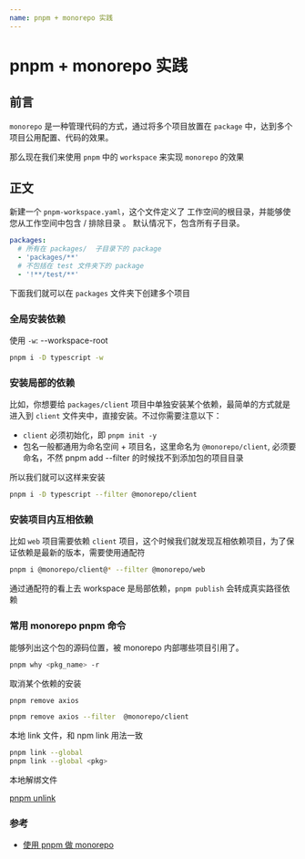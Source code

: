 ```yaml
---
name: pnpm + monorepo 实践
---
```


# pnpm + monorepo 实践

## 前言

`monorepo` 是一种管理代码的方式，通过将多个项目放置在 `package` 中，达到多个项目公用配置、代码的效果。

那么现在我们来使用 `pnpm` 中的 `workspace` 来实现 `monorepo` 的效果

## 正文

新建一个 `pnpm-workspace.yaml`，这个文件定义了 工作空间的根目录，并能够使您从工作空间中包含 / 排除目录 。 默认情况下，包含所有子目录。

```yaml
packages:
  # 所有在 packages/  子目录下的 package
  - 'packages/**'
  # 不包括在 test 文件夹下的 package
  - '!**/test/**'
```

下面我们就可以在 `packages` 文件夹下创建多个项目

### 全局安装依赖

使用 `-w`: --workspace-root

```bash
pnpm i -D typescript -w
```

### 安装局部的依赖

比如，你想要给 `packages/client` 项目中单独安装某个依赖，最简单的方式就是进入到 `client` 文件夹中，直接安装。不过你需要注意以下：

- `client` 必须初始化，即 `pnpm init -y`
- 包名一般都通用为命名空间 + 项目名，这里命名为 `@monorepo/client`, 必须要命名，不然 pnpm add --filter 的时候找不到添加包的项目目录

所以我们就可以这样来安装

```bash
pnpm i -D typescript --filter @monorepo/client
```

### 安装项目内互相依赖

比如 `web` 项目需要依赖 `client` 项目，这个时候我们就发现互相依赖项目，为了保证依赖是最新的版本，需要使用通配符

```bash
pnpm i @monorepo/client@* --filter @monorepo/web
```

通过通配符的看上去 workspace 是局部依赖，`pnpm publish` 会转成真实路径依赖

### 常用 monorepo pnpm 命令

能够列出这个包的源码位置，被 monorepo 内部哪些项目引用了。

```bash
pnpm why <pkg_name> -r
```

取消某个依赖的安装

```bash
pnpm remove axios

pnpm remove axios --filter  @monorepo/client
```

本地 link 文件，和 npm link 用法一致

```bash
pnpm link --global
pnpm link --global <pkg>
```

本地解绑文件

[pnpm unlink](https://pnpm.io/zh/cli/unlink)

### 参考

- [使用 pnpm 做 monorepo](https://juejin.cn/post/7055281852789047304)